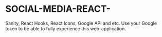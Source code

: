 # SOCIAL-MEDIA-REACT-
Sanity, React Hooks, React Icons, Google API and etc. Use your Google token to be able to fully experience this web-application. 
